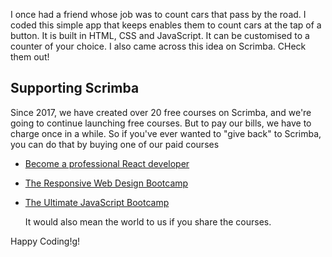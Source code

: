 I once had a friend whose job was to count cars that pass by the road. I coded this simple app that keeps enables them to count cars at the tap of a button. It is built in HTML, CSS and JavaScript.
It can be customised to a counter of your choice.
I also came across this idea on Scrimba. CHeck them out!


## Supporting Scrimba

Since 2017, we have created over 20 free courses on Scrimba, and we're going to
continue launching free courses. But to pay our bills, we have to charge once
in a while. So if you've ever wanted to "give back" to Scrimba, you can do that by buying
	one of our paid courses

- [Become a professional React developer](https://scrimba.com/course/greact)
- [The Responsive Web Design Bootcamp](https://scrimba.com/course/gresponsive)
- [The Ultimate JavaScript Bootcamp](https://scrimba.com/course/gjavascript)

	It would also mean the world to us if you share the courses.  

Happy Coding!g!
